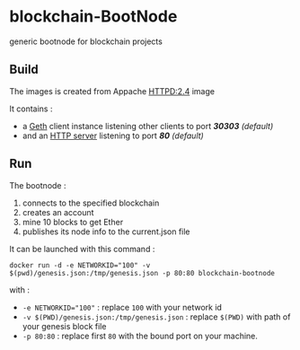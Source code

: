 # blockchain-BootNode
generic bootnode for blockchain projects

## Build

The images is created from Appache [HTTPD:2.4](https://github.com/docker-library/httpd/blob/12bf8c8883340c98b3988a7bade8ef2d0d6dcf8a/2.4/Dockerfile) image

It contains :
- a [Geth](https://github.com/ethereum/go-ethereum/wiki/geth) client instance listening other clients to port ***30303*** *(default)*
- and an [HTTP server](http://wiki.apache.org/httpd/) listening to port ***80*** *(default)*

## Run

The bootnode :

1. connects to the specified blockchain 
2. creates an account 
3. mine 10 blocks to get Ether
4. publishes its node info to the current.json file

It can be launched with this command : 
```
docker run -d -e NETWORKID="100" -v $(pwd)/genesis.json:/tmp/genesis.json -p 80:80 blockchain-bootnode
```
with : 

* ```-e NETWORKID="100"``` : replace ```100``` with your network id
* ```-v $(PWD)/genesis.json:/tmp/genesis.json``` : replace ```$(PWD)``` with path of your genesis block file
* ```-p 80:80``` : replace first ```80``` with the bound port on your machine.
